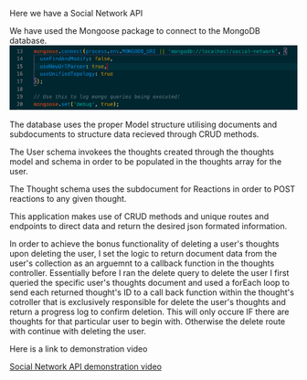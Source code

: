 Here we have a Social Network API

We have used the Mongoose package to connect to the MongoDB database.  
![Sever Screenshot](/server_ss.png "Mongoose server")

The database uses the proper Model structure utilising documents and subdocuments to structure data recieved through CRUD methods.  

The User schema invokees the thoughts created through the thoughts model and schema in order to be populated in the thoughts array for the user.

The Thought schema uses the subdocument for Reactions in order to POST reactions to any given thought.

This application makes use of CRUD methods and unique routes and endpoints to direct data and return the desired json formated information.

In order to achieve the bonus functionality of deleting a user's thoughts upon deleting the user, I set the logic to return document data from the user's collection as an arguemnt to a callback function in the thoughts controller. Essentially before I ran the delete query to delete the user I first queried the specific user's thoughts document and used a forEach loop to send each returned thought's ID to a call back function within the thought's cotroller that is exclusively responsible for delete the user's thoughts and return a progress log to confirm deletion.  This will only occure IF there are thoughts for that particular user to begin with.  Otherwise the delete route with continue with deleting the user.  


Here is a link to demonstration video

[Social Network API demonstration video](https://itorres60.github.io/Super-disco/ "Social Network API demonstration video-disco")
 
